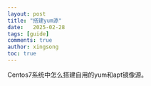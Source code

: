 ```yaml
---
layout: post
title: "搭建yum源"
date:   2025-02-28
tags: [guide]
comments: true
author: xingsong
toc: true
---
```


Centos7系统中怎么搭建自用的yum和apt镜像源。

<!-- more -->